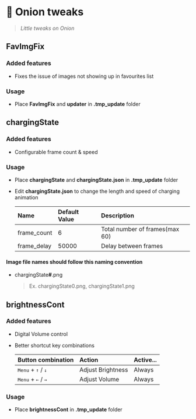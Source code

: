 # 🧅 Onion tweaks

> _Little tweaks on Onion_

## FavImgFix

### Added features

- Fixes the issue of images not showing up in favourites list

### Usage

- Place **FavImgFix** and **updater** in **.tmp_update** folder

## chargingState

### Added features

- Configurable frame count & speed

### Usage

- Place **chargingState** and **chargingState.json** in **.tmp_update** folder
- Edit **chargingState.json** to change the length and speed of charging animation

  | Name        | Default Value | Description                    |
  | :---------- | :------------ | :----------------------------- |
  | frame_count | 6             | Total number of frames(max 60) |
  | frame_delay | 50000         | Delay between frames           |

#### Image file names should follow this naming convention

- chargingState<b>\#</b>.png
  > Ex. chargingState0.png, chargingState1.png

## brightnessCont

### Added features

- Digital Volume control
- Better shortcut key combinations

  | Button combination                            | Action            | Active... |
  | :-------------------------------------------- | :---------------- | :-------- |
  | <kbd>Menu</kbd> + <kbd>↑</kbd> / <kbd>↓</kbd> | Adjust Brightness | Always    |
  | <kbd>Menu</kbd> + <kbd>←</kbd> / <kbd>→</kbd> | Adjust Volume     | Always    |

### Usage

- Place **brightnessCont** in **.tmp_update** folder
